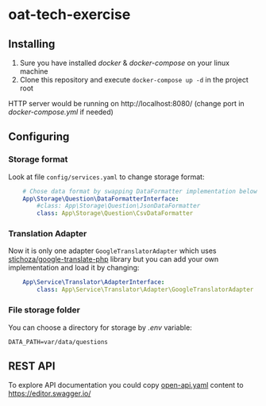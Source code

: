 # oat-tech-exercise
## Installing
1. Sure you have installed *docker* & *docker-compose* on your linux machine
2. Clone this repository and execute ``docker-compose up -d`` in the project root

HTTP server would be running on http://localhost:8080/ (change port in *docker-compose.yml* if needed)

## Configuring

### Storage format
Look at file ``config/services.yaml`` to change storage format:
```yaml
    # Chose data format by swapping DataFormatter implementation below
    App\Storage\Question\DataFormatterInterface:
        #class: App\Storage\Question\JsonDataFormatter
        class: App\Storage\Question\CsvDataFormatter
```

### Translation Adapter
Now it is only one adapter ``GoogleTranslatorAdapter`` which uses [stichoza/google-translate-php](https://github.com/Stichoza/google-translate-php) library but you can add your own implementation and load it by changing:
```yaml
    App\Service\Translator\AdapterInterface:
        class: App\Service\Translator\Adapter\GoogleTranslatorAdapter
```

### File storage folder
You can choose a directory for storage by *.env* variable:
```
DATA_PATH=var/data/questions
```

## REST API
To explore API documentation you could copy [open-api.yaml](docs/open-api.yaml) content to https://editor.swagger.io/